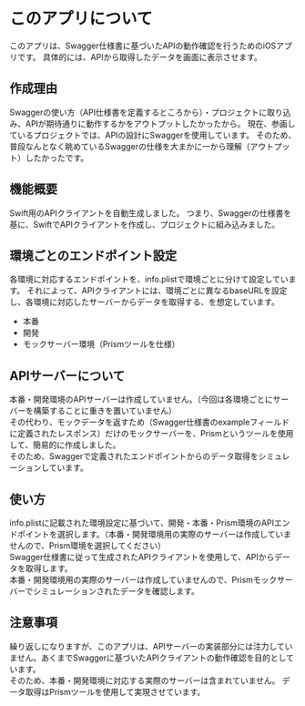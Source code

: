 # このアプリについて
このアプリは、Swagger仕様書に基づいたAPIの動作確認を行うためのiOSアプリです。
具体的には、APIから取得したデータを画面に表示させます。

## 作成理由
Swaggerの使い方（API仕様書を定義するところから）・プロジェクトに取り込み、APIが期待通りに動作するかをアウトプットしたかったから。
現在、参画しているプロジェクトでは、APIの設計にSwaggerを使用しています。
そのため、普段なんとなく眺めているSwaggerの仕様を大まかに一から理解（アウトプット）したかったです。

## 機能概要
Swift用のAPIクライアントを自動生成しました。
つまり、Swaggerの仕様書を基に、SwiftでAPIクライアントを作成し、プロジェクトに組み込みました。

## 環境ごとのエンドポイント設定
各環境に対応するエンドポイントを、info.plistで環境ごとに分けて設定しています。
それによって、APIクライアントには、環境ごとに異なるbaseURLを設定し、各環境に対応したサーバーからデータを取得する、を想定しています。
- 本番
- 開発
- モックサーバー環境（Prismツールを仕様）

## APIサーバーについて
本番・開発環境のAPIサーバーは作成していません。（今回は各環境ごとにサーバーを構築することに重きを置いていません）<br>
その代わり、モックデータを返すため（Swagger仕様書のexampleフィールドに定義されたレスポンス）だけのモックサーバーを、Prismというツールを使用して、簡易的に作成しました。<br>
そのため、Swaggerで定義されたエンドポイントからのデータ取得をシミュレーションしています。

## 使い方
info.plistに記載された環境設定に基づいて、開発・本番・Prism環境のAPIエンドポイントを選択します。（本番・開発環境用の実際のサーバーは作成していませんので、Prism環境を選択してください）<br>
Swagger仕様書に従って生成されたAPIクライアントを使用して、APIからデータを取得します。<br>
本番・開発環境用の実際のサーバーは作成していませんので、Prismモックサーバーでシミュレーションされたデータを確認します。

## 注意事項
繰り返しになりますが、このアプリは、APIサーバーの実装部分には注力していません。あくまでSwaggerに基づいたAPIクライアントの動作確認を目的としています。<br>
そのため、本番・開発環境に対応する実際のサーバーは含まれていません。
データ取得はPrismツールを使用して実現させています。
